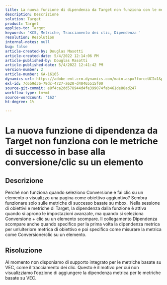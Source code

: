 ```yaml
---
title: La nuova funzione di dipendenza da Target non funziona con le metriche di successo in base alla conversione/clic su un elemento
description: Descrizione
solution: Target
product: Target
applies-to: Target
keywords: 'KCS, Metriche, Tracciamento dei clic, Dipendenza '
resolution: Resolution
internal-notes: null
bug: false
article-created-by: Douglas Masotti
article-created-date: 5/4/2022 12:14:06 PM
article-published-by: Douglas Masotti
article-published-date: 5/4/2022 12:41:42 PM
version-number: 2
article-number: KA-16165
dynamics-url: https://adobe-ent.crm.dynamics.com/main.aspx?forceUCI=1&pagetype=entityrecord&etn=knowledgearticle&id=3d4781ad-a3cb-ec11-a7b6-6045bd00d7cd
exl-id: 7c6b9d36-79dc-4727-a620-d40465515f00
source-git-commit: e8f4ca2dd578944d4fe399074fab461de88ad247
workflow-type: tm+mt
source-wordcount: '162'
ht-degree: 1%

---
```


# La nuova funzione di dipendenza da Target non funziona con le metriche di successo in base alla conversione/clic su un elemento

## Descrizione


Perché non funziona quando seleziono Conversione e fai clic su un elemento o visualizzo una pagina come obiettivo aggiuntivo? Sembra funzionare solo sulle metriche di successo basate su mbox. 
Nella sessione di obiettivi e metriche di Target, la dipendenza dalla funzione è attiva quando si aprono le impostazioni avanzate, ma quando si seleziona Conversione + clic su un elemento scompare. Il collegamento Dipendenza scompare anche quando specifico per la prima volta la dipendenza metrica per un’ulteriore metrica di obiettivo e poi specifico come misurare la metrica come Conversione/clic su un elemento.


## Risoluzione


Al momento non disponiamo di supporto integrato per le metriche basate su VEC, come il tracciamento dei clic. Questo è il motivo per cui non visualizziamo l’opzione di aggiungere la dipendenza metrica per le metriche basate su VEC.
